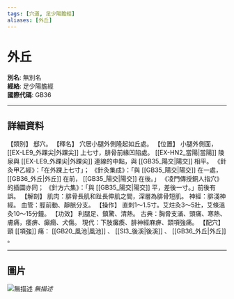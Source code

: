 ```yaml
---
tags: [穴道, 足少陽膽經]
aliases: [外丘]
---
```


# 外丘

**別名**: 無別名  
**經絡**: 足少陽膽經  
**國際代碼**: GB36  

---

## 詳細資料
【類別】
郄穴。
【釋名】
穴居小腿外側隆起如丘處。
【位置】
小腿外側面， [[EX-LE9_外踝尖|外踝尖]] 上七寸，腓骨前緣凹陷處。 [[EX-HN2_當陽|當陽]] 陵泉與 [[EX-LE9_外踝尖|外踝尖]] 連線的中點，與 [[GB35_陽交|陽交]] 相平。
《針灸甲乙經》：「在外踝上七寸」；
《針灸集成》：「與 [[GB35_陽交|陽交]] 在一處， [[GB36_外丘|外丘]] 在前， [[GB35_陽交|陽交]] 在後。」
《凌門傳授銅人指穴》的插圖亦同；
《針方六集》：「與 [[GB35_陽交|陽交]] 平，差後一寸。」前後有誤。
【解剖】
肌肉：腓骨長肌和趾長伸肌之間，深層為腓骨短肌。
神經：腓淺神經。
血管：脛前動、靜脈分支。
【操作】
直刺1～1.5寸。艾炷灸3～5壯，艾條溫灸10～15分鐘。
【功效】
利腿足、鎮驚、清熱。
古典：胸脅支滿、頭痛、寒熱、膚痛，痿痹、癲癎、犬傷。
現代：下肢癱瘓、腓神經麻痹、頸項強痛。
【配穴】
頸 [[項強]] 痛： [[GB20_風池|風池]] 、 [[SI3_後溪|後溪]] 、 [[GB36_外丘|外丘]] 。

---

## 圖片
![無描述](https://yibian.hopto.org/pic/shu16/52.gif)
_無描述_

